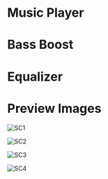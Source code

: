 # Music Player
# Bass Boost
# Equalizer

# Preview Images

![SC1](https://github.com/VimalPatel14/Music-Player-Bass_Boost-Equalizer/blob/master/np_card.png)

![SC2](https://github.com/VimalPatel14/Music-Player-Bass_Boost-Equalizer/blob/master/tutorial_queue_swipe_up.png)

![SC3](https://github.com/VimalPatel14/Music-Player-Bass_Boost-Equalizer/blob/master/tutorial_rearrange_queue.png)

![SC4](https://github.com/VimalPatel14/Music-Player-Bass_Boost-Equalizer/blob/master/np_flat.png)

